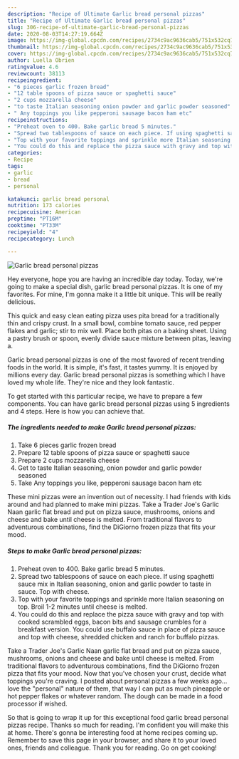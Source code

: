 ```yaml
---
description: "Recipe of Ultimate Garlic bread personal pizzas"
title: "Recipe of Ultimate Garlic bread personal pizzas"
slug: 306-recipe-of-ultimate-garlic-bread-personal-pizzas
date: 2020-08-03T14:27:19.664Z
image: https://img-global.cpcdn.com/recipes/2734c9ac9636cab5/751x532cq70/garlic-bread-personal-pizzas-recipe-main-photo.jpg
thumbnail: https://img-global.cpcdn.com/recipes/2734c9ac9636cab5/751x532cq70/garlic-bread-personal-pizzas-recipe-main-photo.jpg
cover: https://img-global.cpcdn.com/recipes/2734c9ac9636cab5/751x532cq70/garlic-bread-personal-pizzas-recipe-main-photo.jpg
author: Luella Obrien
ratingvalue: 4.6
reviewcount: 38113
recipeingredient:
- "6 pieces garlic frozen bread"
- "12 table spoons of pizza sauce or spaghetti sauce"
- "2 cups mozzarella cheese"
- "to taste Italian seasoning onion powder and garlic powder seasoned"
- " Any toppings you like pepperoni sausage bacon ham etc"
recipeinstructions:
- "Preheat oven to 400. Bake garlic bread 5 minutes."
- "Spread two tablespoons of sauce on each piece. If using spaghetti sauce mix in Italian seasoning, onion and garlic powder to taste in sauce. Top with cheese."
- "Top with your favorite toppings and sprinkle more Italian seasoning on top. Broil 1-2 minutes until cheese is melted."
- "You could do this and replace the pizza sauce with gravy and top with cooked scrambled eggs, bacon bits and sausage crumbles for a breakfast version. You could use buffalo sauce in place of pizza sauce and top with cheese, shredded chicken and ranch for buffalo pizzas."
categories:
- Recipe
tags:
- garlic
- bread
- personal

katakunci: garlic bread personal 
nutrition: 173 calories
recipecuisine: American
preptime: "PT16M"
cooktime: "PT33M"
recipeyield: "4"
recipecategory: Lunch

---
```



![Garlic bread personal pizzas](https://img-global.cpcdn.com/recipes/2734c9ac9636cab5/751x532cq70/garlic-bread-personal-pizzas-recipe-main-photo.jpg)

Hey everyone, hope you are having an incredible day today. Today, we're going to make a special dish, garlic bread personal pizzas. It is one of my favorites. For mine, I'm gonna make it a little bit unique. This will be really delicious.

This quick and easy clean eating pizza uses pita bread for a traditionally thin and crispy crust. In a small bowl, combine tomato sauce, red pepper flakes and garlic; stir to mix well. Place both pitas on a baking sheet. Using a pastry brush or spoon, evenly divide sauce mixture between pitas, leaving a.

Garlic bread personal pizzas is one of the most favored of recent trending foods in the world. It is simple, it's fast, it tastes yummy. It is enjoyed by millions every day. Garlic bread personal pizzas is something which I have loved my whole life. They're nice and they look fantastic.


To get started with this particular recipe, we have to prepare a few components. You can have garlic bread personal pizzas using 5 ingredients and 4 steps. Here is how you can achieve that.

<!--inarticleads1-->

##### The ingredients needed to make Garlic bread personal pizzas:

1. Take 6 pieces garlic frozen bread
1. Prepare 12 table spoons of pizza sauce or spaghetti sauce
1. Prepare 2 cups mozzarella cheese
1. Get to taste Italian seasoning, onion powder and garlic powder seasoned
1. Take  Any toppings you like, pepperoni sausage bacon ham etc


These mini pizzas were an invention out of necessity. I had friends with kids around and had planned to make mini pizzas. Take a Trader Joe&#39;s Garlic Naan garlic flat bread and put on pizza sauce, mushrooms, onions and cheese and bake until cheese is melted. From traditional flavors to adventurous combinations, find the DiGiorno frozen pizza that fits your mood. 

<!--inarticleads2-->

##### Steps to make Garlic bread personal pizzas:

1. Preheat oven to 400. Bake garlic bread 5 minutes.
1. Spread two tablespoons of sauce on each piece. If using spaghetti sauce mix in Italian seasoning, onion and garlic powder to taste in sauce. Top with cheese.
1. Top with your favorite toppings and sprinkle more Italian seasoning on top. Broil 1-2 minutes until cheese is melted.
1. You could do this and replace the pizza sauce with gravy and top with cooked scrambled eggs, bacon bits and sausage crumbles for a breakfast version. You could use buffalo sauce in place of pizza sauce and top with cheese, shredded chicken and ranch for buffalo pizzas.


Take a Trader Joe&#39;s Garlic Naan garlic flat bread and put on pizza sauce, mushrooms, onions and cheese and bake until cheese is melted. From traditional flavors to adventurous combinations, find the DiGiorno frozen pizza that fits your mood. Now that you&#39;ve chosen your crust, decide what toppings you&#39;re craving. I posted about personal pizzas a few weeks ago…love the &#34;personal&#34; nature of them, that way I can put as much pineapple or hot pepper flakes or whatever random. The dough can be made in a food processor if wished. 

So that is going to wrap it up for this exceptional food garlic bread personal pizzas recipe. Thanks so much for reading. I'm confident you will make this at home. There's gonna be interesting food at home recipes coming up. Remember to save this page in your browser, and share it to your loved ones, friends and colleague. Thank you for reading. Go on get cooking!
